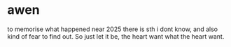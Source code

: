 # awen
to memorise what happened near 2025
there is sth i dont know, and also kind of fear to find out. So just let it be, the heart want what the heart want.
